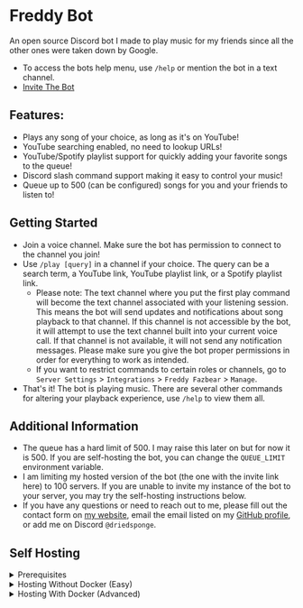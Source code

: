 # Freddy Bot

An open source Discord bot I made to play music for my friends since all the other ones were taken
down by Google.

- To access the bots help menu, use `/help` or mention the bot in a text channel.
- [Invite The Bot](https://discord.com/api/oauth2/authorize?client_id=914454054808211476&permissions=414476271168&scope=bot%20applications.commands)

## Features:

- Plays any song of your choice, as long as it's on YouTube!
- YouTube searching enabled, no need to lookup URLs!
- YouTube/Spotify playlist support for quickly adding your favorite songs to the queue!
- Discord slash command support making it easy to control your music!
- Queue up to 500 (can be configured) songs for you and your friends to listen to!

## Getting Started

- Join a voice channel. Make sure the bot has permission to connect to the channel you join!
- Use `/play [query]` in a channel if your choice. The query can be a search term, a YouTube link,
  YouTube playlist link, or a Spotify playlist link.
    - Please note: The text channel where you put the first play command will become the text
      channel
      associated with your listening session. This means the bot will send updates and notifications
      about
      song playback to that channel. If this channel is not accessible by the bot, it will attempt
      to use
      the text channel built into your current voice call. If that channel is not available, it will
      not send
      any notification messages. Please make sure you give the bot proper permissions in order for
      everything
      to work as intended.
    - If you want to restrict commands to certain roles or channels, go
      to `Server Settings` > `Integrations` > `Freddy Fazbear` > `Manage`.
- That's it! The bot is playing music. There are several other commands for altering your playback
  experience, use `/help` to view them all.

## Additional Information

- The queue has a hard limit of 500. I may raise this later on but for now it is 500. If you are 
self-hosting the bot, you can change the `QUEUE_LIMIT` environment variable.
- I am limiting my hosted version of the bot (the one with the invite link here) to 100 servers.
If you are unable to invite my instance of the bot to your server, you may try the self-hosting
instructions below.
- If you have any questions or need to reach out to me, please fill out the contact form on
  [my website](https://jortuck.com/#contact), email the email listed on my
  [GitHub profile](https://github.com/jortuck), or add me on Discord `@driedsponge`.

## Self Hosting
<details>

<summary>Prerequisites</summary>

#### Java
As you can see from the repository, this bot was written in Java. Any attempt to run this bot
requires **Java 21**, or any later version

#### Environment Variables
There are certain variables required for the operation of the bot. Below is a description of each one.
Where each one is set depends on how you decide to host the bot.

##### DISCORD_TOKEN
This is the most important variable for the bot. This is how the bot connects to
the Discord API in order to play music to people in calls. Here is how you can get your token:
1. Go to the [Discord Developer Portal](https://discord.com/developers/applications). 
2. Click on the `New Application` button on the top right. 
3. Give your application a name and click `Create`. 
4. You will be redirected to your application's page. Click on the `Bot` tab on the left side of the page. 
5. Click the `Reset Token` button in order to obtain your token. 
6. Remember to keep your bot's token a secret as it can be used to control your bot. If your token 
is ever exposed or compromised, you can regenerate it by clicking the `Reset Token` button.
7. On this page you can also customize your bots profile picture, banner, and username to your liking.
8. **While you are on this page, please enable the `Server Members Intent` and `Message Content Intent`.**
9. To generate the invite link, navigate to the `OAuth2` tab, scroll to the URL generator, and select
`bot`. Now you can enable the following permission: `Read Messages/View Channels`, `Send Messages`,
`Send Messages In Threads`, `Connect`, and `Speak`. 
10. Make sure the `Integration Type` is set to `Guild Install`
11. You can open the generated URL in your browser to invite the bot to your server. Save this URL
for later if you plan on inviting the bot to other servers.

##### OWNER_ID
This is where you put your Discord ID. This variable will allow you to use the owner 
commands associated with the bot. Here is how you can obtain it:
1. Open your Discord client.
2. Open settings and navigate to advanced.
3. Enable "Developer Mode".
4. Exit settings, click on your username in the bottom left, and click `Copy User ID`.

##### QUEUE_LIMIT
This one is pretty simple. It's just an integer that indicates the maximum amount of songs that can 
put into a queue per server. It must be a positive whole number or there will be issues with trying 
to use the bot (I would recommend 500). If you set the value to 0, the max amount of songs will be 
infinite.

##### SPOTIFY_CLIENT_ID & SPOTIFY_CLIENT_SECRET (Optional)
These variables are not required but **necessary if you want to support Spotify playlist**, as the bot 
uses the Spotify web API to fetch playlist data;

If you do not plan on needing Spotify support, please set both of these variables to `null`.
<details>
<summary>Steps To Obtain Spotify API Credentials</summary>

1. Visit the [Spotify Developer Dashboard](https://developer.spotify.com/dashboard/).  
2. Log in with your Spotify account. If you don't have a Spotify account, you'll need to create one.  
3. Once you're logged in, click on the `Create app` button.  
4. You'll be asked to enter a name for your app and a description. Fill in these fields with appropriate information.  
5. You will also be asked to supply a redirect URL, just put `http://localhost`.
6. For API/SDKs, select `Web API`.
7. Once you have crated your app, click `Settings` in the top right, and under `Basic Information`
you will see your Client ID and a button that says `View client secret`. Those are the credentials you will need.
8. Remember to keep your Client ID and Client Secret confidential. If your Client Secret gets compromised,
you can regenerate it from the app's dashboard.

</details>
</details>

<details>
<summary>Hosting Without Docker (Easy)</summary>

> [!NOTE]
> You must have Java 21+ installed.

1. Head to the [releases page](https://github.com/jortuck/Freddy/releases) and download the latest
jar artifact from the most recent release. 


</details>

<details>
<summary>Hosting With Docker (Advanced)</summary>
</details>

